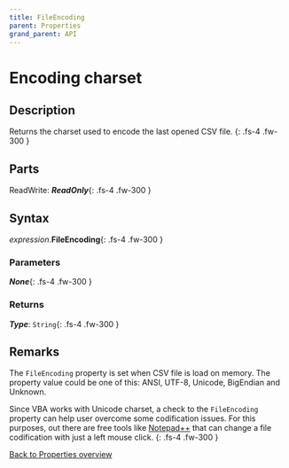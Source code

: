 ```yaml
---
title: FileEncoding
parent: Properties
grand_parent: API
---
```


# Encoding charset

## Description
Returns the charset used to encode the last opened CSV file.
{: .fs-4 .fw-300 }

## Parts
ReadWrite: **_ReadOnly_**{: .fs-4 .fw-300 }

## Syntax
*expression*.**FileEncoding**{: .fs-4 .fw-300 }

### Parameters

**_None_**{: .fs-4 .fw-300 }

### Returns

**_Type_**: `String`{: .fs-4 .fw-300 }

## Remarks
The `FileEncoding` property is set when CSV file is load on memory. The property value could be one of this: ANSI, UTF-8, Unicode, BigEndian and Unknown.

Since VBA works with Unicode charset, a check to the `FileEncoding` property can help user overcome some codification issues. For this purposes, out there are free tools like [Notepad++](https://notepad-plus-plus.org) that can change a file codification with just a left mouse click.
{: .fs-4 .fw-300 }

[Back to Properties overview](https://ws-garcia.github.io/VBA-CSV-interface/api/properties/)